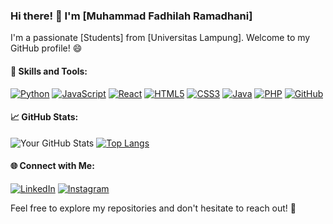 ### Hi there! 👋 I'm [Muhammad Fadhilah Ramadhani]

I'm a passionate [Students] from [Universitas Lampung]. Welcome to my GitHub profile! 😄

#### 🚀 Skills and Tools:
[![Python](https://img.shields.io/badge/Python-3776AB?style=flat&logo=python&logoColor=white)](https://www.python.org/)
[![JavaScript](https://img.shields.io/badge/JavaScript-F7DF1E?style=flat&logo=javascript&logoColor=black)](https://www.javascript.com/)
[![React](https://img.shields.io/badge/React-61DAFB?style=flat&logo=react&logoColor=black)](https://reactjs.org/)
[![HTML5](https://img.shields.io/badge/HTML5-E34F26?style=flat&logo=html5&logoColor=white)](https://developer.mozilla.org/en-US/docs/Web/Guide/HTML/HTML5)
[![CSS3](https://img.shields.io/badge/CSS3-1572B6?style=flat&logo=css3&logoColor=white)](https://developer.mozilla.org/en-US/docs/Web/CSS)
[![Java](https://img.shields.io/badge/Java-007396?style=flat&logo=java&logoColor=white)](https://www.java.com/)
[![PHP](https://img.shields.io/badge/PHP-777BB4?style=flat&logo=php&logoColor=white)](https://www.php.net/)
[![GitHub](https://img.shields.io/badge/GitHub-181717?style=flat&logo=github&logoColor=white)](https://github.com/00MFRamadhani00)

#### 📈 GitHub Stats:
![Your GitHub Stats](https://github-readme-stats.vercel.app/api?username=00MFRamadhani00&show_icons=true&theme=radical)
[![Top Langs](https://github-readme-stats.vercel.app/api/top-langs/?username=00MFRamadhani00&layout=compact&theme=radical)](https://github.com/00MFRamadhani00)

#### 🌐 Connect with Me:
[![LinkedIn](https://img.shields.io/badge/LinkedIn-0077B5?style=flat&logo=linkedin&logoColor=white)](https://www.linkedin.com/in/muhammad-fadhilah-ramadhani/)
[![Instagram](https://img.shields.io/badge/Instagram-E4405F?style=flat&logo=instagram&logoColor=white)](https://www.instagram.com/_muhammadfdh_/)

Feel free to explore my repositories and don't hesitate to reach out! 🚀
